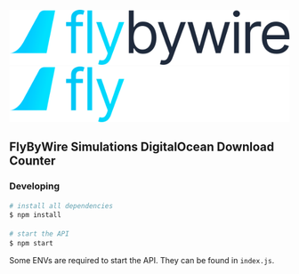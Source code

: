 ![FlyByWire Simulations](https://raw.githubusercontent.com/flybywiresim/branding/master/tails-with-text/FBW-Color-Dark.svg#gh-light-mode-only)
![FlyByWire Simulations](https://raw.githubusercontent.com/flybywiresim/branding/master/tails-with-text/FBW-Color-Light.svg#gh-dark-mode-only)

## FlyByWire Simulations DigitalOcean Download Counter

### Developing

```bash
# install all dependencies
$ npm install

# start the API
$ npm start
```

Some ENVs are required to start the API. They can be found in `index.js`.
